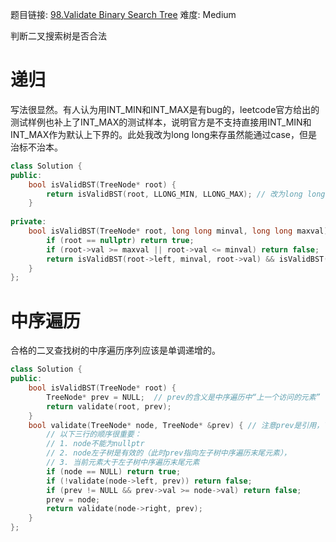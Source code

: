 题目链接: [98.Validate Binary Search Tree][1]
难度: Medium

判断二叉搜索树是否合法

# 递归

写法很显然。有人认为用INT_MIN和INT_MAX是有bug的，leetcode官方给出的测试样例也补上了INT_MAX的测试样本，说明官方是不支持直接用INT_MIN和INT_MAX作为默认上下界的。此处我改为long long来存虽然能通过case，但是治标不治本。
```cpp
class Solution {
public:
    bool isValidBST(TreeNode* root) {
        return isValidBST(root, LLONG_MIN, LLONG_MAX); // 改为long long 是因为测试样例出现了INT_MIN或INT_MAX
    }
    
private:
    bool isValidBST(TreeNode* root, long long minval, long long maxval) {
        if (root == nullptr) return true;
        if (root->val >= maxval || root->val <= minval) return false;
        return isValidBST(root->left, minval, root->val) && isValidBST(root->right, root->val, maxval);
    }
};
```

# 中序遍历

合格的二叉查找树的中序遍历序列应该是单调递增的。

```cpp
class Solution {
public:
    bool isValidBST(TreeNode* root) {
        TreeNode* prev = NULL;  // prev的含义是中序遍历中“上一个访问的元素”
        return validate(root, prev);
    }
    bool validate(TreeNode* node, TreeNode* &prev) { // 注意prev是引用，下面何时更新prev较为tricky
		// 以下三行的顺序很重要：
		// 1. node不能为nullptr
		// 2. node左子树是有效的（此时prev指向左子树中序遍历末尾元素），
		// 3. 当前元素大于左子树中序遍历末尾元素
        if (node == NULL) return true;
        if (!validate(node->left, prev)) return false;
        if (prev != NULL && prev->val >= node->val) return false;
        prev = node;
        return validate(node->right, prev);
    }
};
```

[1]: https://leetcode.com/problems/validate-binary-search-tree/